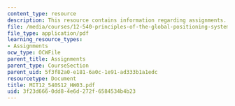 ```yaml
---
content_type: resource
description: This resource contains information regarding assignments.
file: /media/courses/12-540-principles-of-the-global-positioning-system-spring-2012/3f23d6660dd84e6d272f6584534b4b23_MIT12_540S12_HW03.pdf
file_type: application/pdf
learning_resource_types:
- Assignments
ocw_type: OCWFile
parent_title: Assignments
parent_type: CourseSection
parent_uid: 5f3f82a0-e181-6a0c-1e91-ad333b1a1edc
resourcetype: Document
title: MIT12_540S12_HW03.pdf
uid: 3f23d666-0dd8-4e6d-272f-6584534b4b23
---
```

